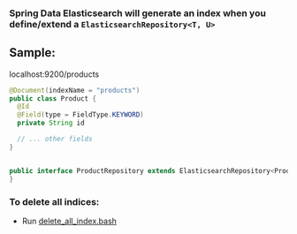 

### Spring Data Elasticsearch will generate an index when you define/extend a `ElasticsearchRepository<T, U>`
## Sample:
localhost:9200/products

```java
@Document(indexName = "products")
public class Product {
  @Id
  @Field(type = FieldType.KEYWORD)
  private String id

  // ... other fields
}


public interface ProductRepository extends ElasticsearchRepository<Product, String> {
}
```


### To delete all indices:
- Run [delete_all_index.bash](delete_all_index.bash)